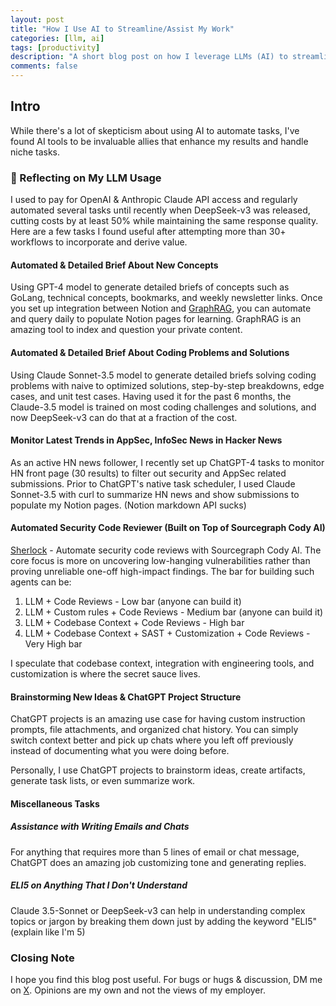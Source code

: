 ```yaml
---
layout: post
title: "How I Use AI to Streamline/Assist My Work"
categories: [llm, ai]
tags: [productivity]
description: "A short blog post on how I leverage LLMs (AI) to streamline or assist my work"
comments: false
---
```


## Intro

While there's a lot of skepticism about using AI to automate tasks, I've found AI tools to be invaluable allies that enhance my results and handle niche tasks.

### 🤖 Reflecting on My LLM Usage

I used to pay for OpenAI & Anthropic Claude API access and regularly automated several tasks until recently when DeepSeek-v3 was released, cutting costs by at least 50% while maintaining the same response quality. Here are a few tasks I found useful after attempting more than 30+ workflows to incorporate and derive value.

#### Automated & Detailed Brief About New Concepts

Using GPT-4 model to generate detailed briefs of concepts such as GoLang, technical concepts, bookmarks, and weekly newsletter links. Once you set up integration between Notion and [GraphRAG](https://microsoft.github.io/graphrag/), you can automate and query daily to populate Notion pages for learning. GraphRAG is an amazing tool to index and question your private content.

#### Automated & Detailed Brief About Coding Problems and Solutions

Using Claude Sonnet-3.5 model to generate detailed briefs solving coding problems with naive to optimized solutions, step-by-step breakdowns, edge cases, and unit test cases. Having used it for the past 6 months, the Claude-3.5 model is trained on most coding challenges and solutions, and now DeepSeek-v3 can do that at a fraction of the cost.

#### Monitor Latest Trends in AppSec, InfoSec News in Hacker News

As an active HN news follower, I recently set up ChatGPT-4 tasks to monitor HN front page (30 results) to filter out security and AppSec related submissions. Prior to ChatGPT's native task scheduler, I used Claude Sonnet-3.5 with curl to summarize HN news and show submissions to populate my Notion pages. (Notion markdown API sucks)

#### Automated Security Code Reviewer (Built on Top of Sourcegraph Cody AI)

[Sherlock](https://shivasurya.me/security-reviews/sast/2024/06/27/automate-security-code-reviews-with-cody-ai.html) - Automate security code reviews with Sourcegraph Cody AI. The core focus is more on uncovering low-hanging vulnerabilities rather than proving unreliable one-off high-impact findings. The bar for building such agents can be:

1. LLM + Code Reviews - Low bar (anyone can build it)
2. LLM + Custom rules + Code Reviews - Medium bar (anyone can build it)
3. LLM + Codebase Context + Code Reviews - High bar
4. LLM + Codebase Context + SAST + Customization + Code Reviews - Very High bar

I speculate that codebase context, integration with engineering tools, and customization is where the secret sauce lives.

#### Brainstorming New Ideas & ChatGPT Project Structure

ChatGPT projects is an amazing use case for having custom instruction prompts, file attachments, and organized chat history. You can simply switch context better and pick up chats where you left off previously instead of documenting what you were doing before.

Personally, I use ChatGPT projects to brainstorm ideas, create artifacts, generate task lists, or even summarize work.

#### Miscellaneous Tasks

##### Assistance with Writing Emails and Chats

For anything that requires more than 5 lines of email or chat message, ChatGPT does an amazing job customizing tone and generating replies.

##### ELI5 on Anything That I Don't Understand

Claude 3.5-Sonnet or DeepSeek-v3 can help in understanding complex topics or jargon by breaking them down just by adding the keyword "ELI5" (explain like I'm 5)

### Closing Note

I hope you find this blog post useful. For bugs or hugs & discussion, DM me on [X](https://x.com/sshivasurya). Opinions are my own and not the views of my employer.